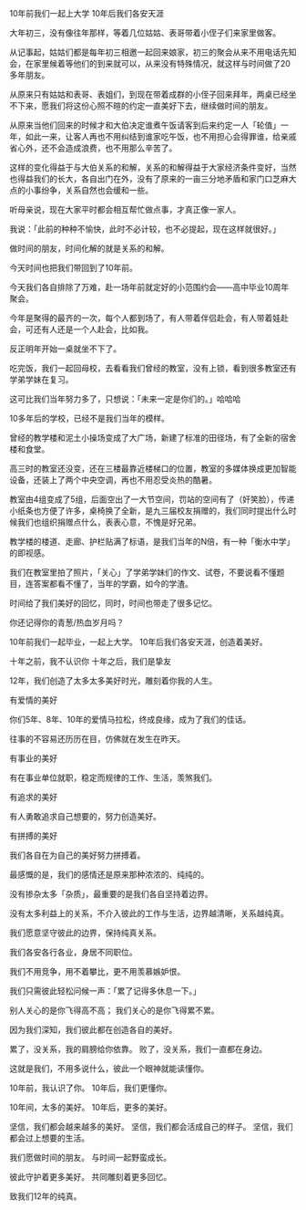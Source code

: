 10年前我们一起上大学
10年后我们各安天涯

大年初三，没有像往年那样，等着几位姑姑、表哥带着小侄子们来家里做客。

从记事起，姑姑们都是每年初三相邀一起回来娘家，初三的聚会从来不用电话先知会，在家里候着等他们的到来就可以，从来没有特殊情况，就这样与时间做了20多年朋友。

从原来只有姑姑和表哥、表姐们，到现在带着成群的小侄子回来拜年，两桌已经坐不下来，愿我们将这份心照不暄的约定一直美好下去，继续做时间的朋友。

从原来当他们回来的时候才和大伯决定谁煮午饭请客到后来约定一人「轮值」一年，如此一来，让客人再也不用纠结到谁家吃午饭，也不用担心会得罪谁，给亲戚省心外，还不会造成浪费，也不用那么辛苦了。

这样的变化得益于与大伯关系的和解，关系的和解得益于大家经济条件变好，当然也得益我们的长大，各自出门在外，没有了原来的一亩三分地矛盾和家门口芝麻大点的小事纷争，关系自然也会缓和一些。

听母亲说，现在大家平时都会相互帮忙做点事，才真正像一家人。

我说：「此前的种种不愉快，此时不必计较，也不必提起，现在这样就很好。」

做时间的朋友，时间化解的就是关系的和解。


今天时间也把我们带回到了10年前。

今天我们各自排除了万难，赴一场年前就定好的小范围约会——高中毕业10周年聚会。

今年是聚得的最齐的一次，每个人都到场了，有人带着伴侣赴会，有人带着娃赴会，可还有人还是一个人赴会，比如我。

反正明年开始一桌就坐不下了。

吃完饭，我们一起回母校，去看看我们曾经的教室，没有上锁，看到很多教室还有学弟学妹在复习。

这可比我们当年努力多了，只想说：「未来一定是你们的。」哈哈哈

10多年后的学校，已经不是我们当年的模样。

曾经的教学楼和泥土小操场变成了大广场，新建了标准的田径场，有了全新的宿舍楼和食堂。

高三时的教室还没变，还在三楼最靠近楼梯口的位置，教室的多媒体换成更加智能设备，还装上了两个中央空调，再也不用忍受炎热的酷暑。

教室由4组变成了5组，后面空出了一大节空间，罚站的空间有了（奸笑脸），传递小纸条也方便了许多，桌椅换了全新，是九三届校友捐赠的，我们同时提出什么时候我们也组织捐赠点什么，表表心意，不愧是好兄弟。

教学楼的楼道、走廊、护栏贴满了标语，是我们当年的N倍，有一种「衡水中学」的即视感。

我们在教室里拍了照片，「关心」了学弟学妹们的作文、试卷，不要说看不懂题目，连答案都看不懂了，当年的学霸，如今的学渣。

时间给了我们美好的回忆，同时，时间也带走了很多记忆。

你还记得你的青葱/热血岁月吗？


10年前我们一起毕业，一起上大学。
10年后我们各安天涯，创造着美好。

十年之前，我不认识你
十年之后，我们是挚友

12年，我们创造了太多太多美好时光，雕刻着你我的人生。

有爱情的美好

你们5年、8年、10年的爱情马拉松，终成良缘，成为了我们的佳话。

往事的不容易还历历在目，仿佛就在发生在昨天。

有事业的美好

有在事业单位就职，稳定而规律的工作、生活，羡煞我们。

有追求的美好

有人勇敢追求自己想要的，努力创造美好。

有拼搏的美好

我们各自在为自己的美好努力拼搏着。


最感慨的是，我们的感情还是原来那种浓浓的、纯纯的。

没有掺杂太多「杂质」，最重要的是我们各自坚持着边界。

没有太多利益上的关系，不介入彼此的工作与生活，边界越清晰，关系越纯真。

我们愿意坚守彼此的边界，保持纯真关系。

我们各安各行各业，身居不同职位。

我们不用竞争，用不着攀比，更不用羡慕嫉妒恨。

我们只需彼此轻松问候一声：「累了记得多休息一下。」

别人关心的是你飞得高不高；
我们关心的是你飞得累不累。

因为我们深知，我们彼此都在创造各自的美好。

累了，没关系，我的肩膀给你依靠。
败了，没关系，我们一直都在身边。

这就是我们，不用多说什么，彼此一个眼神就能读懂你。

10年前，我认识了你。
10年后，我们更懂你。

10年间，太多的美好。
10年后，更多的美好。

坚信，我们都会越来越多的美好。
坚信，我们都会活成自己的样子。
坚信，我们都会过上想要的生活。

我们愿做时间的朋友。
与时间一起野蛮成长。

彼此守护着更多美好。
共同雕刻着更多回忆。

致我们12年的纯真。